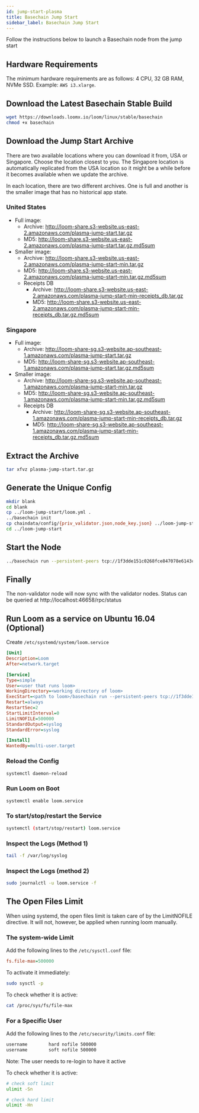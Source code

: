 ```yaml
---
id: jump-start-plasma
title: Basechain Jump Start
sidebar_label: Basechain Jump Start
---
```


Follow the instructions below to launch a Basechain node from the jump start

## Hardware Requirements

The minimum hardware requirements are as follows: 4 CPU, 32 GB RAM, NVMe SSD. Example: `AWS i3.xlarge`.

## Download the Latest Basechain Stable Build

```bash
wget https://downloads.loomx.io/loom/linux/stable/basechain
chmod +x basechain
```

## Download the Jump Start Archive

There are two available locations where you can download it from, USA or Singapore. Choose the location closest to you. The Singapore location is automatically replicated from the USA location so it might be a while before it becomes available when we update the archive.

In each location, there are two different archives. One is full and another is the smaller image that has no historical app state.

### United States

* Full image:
  * Archive: <http://loom-share.s3-website.us-east-2.amazonaws.com/plasma-jump-start.tar.gz>
  * MD5: <http://loom-share.s3-website.us-east-2.amazonaws.com/plasma-jump-start.tar.gz.md5sum>
* Smaller image:
  * Archive: <http://loom-share.s3-website.us-east-2.amazonaws.com/plasma-jump-start-min.tar.gz>
  * MD5: <http://loom-share.s3-website.us-east-2.amazonaws.com/plasma-jump-start-min.tar.gz.md5sum>
  * Receipts DB
    * Archive: <http://loom-share.s3-website.us-east-2.amazonaws.com/plasma-jump-start-min-receipts_db.tar.gz>
    * MD5: <http://loom-share.s3-website.us-east-2.amazonaws.com/plasma-jump-start-min-receipts_db.tar.gz.md5sum>

### Singapore

* Full image:
  * Archive: <http://loom-share-sg.s3-website.ap-southeast-1.amazonaws.com/plasma-jump-start.tar.gz>
  * MD5: <http://loom-share-sg.s3-website.ap-southeast-1.amazonaws.com/plasma-jump-start.tar.gz.md5sum>
* Smaller image:
  * Archive: <http://loom-share-sg.s3-website.ap-southeast-1.amazonaws.com/plasma-jump-start-min.tar.gz>
  * MD5: <http://loom-share-sg.s3-website.ap-southeast-1.amazonaws.com/plasma-jump-start-min.tar.gz.md5sum>
  * Receipts DB
    * Archive: <http://loom-share-sg.s3-website.ap-southeast-1.amazonaws.com/plasma-jump-start-min-receipts_db.tar.gz>
    * MD5: <http://loom-share-sg.s3-website.ap-southeast-1.amazonaws.com/plasma-jump-start-min-receipts_db.tar.gz.md5sum>

## Extract the Archive

```bash
tar xfvz plasma-jump-start.tar.gz
```

## Generate the Unique Config

```bash
mkdir blank
cd blank
cp ../loom-jump-start/loom.yml .
../basechain init
cp chaindata/config/{priv_validator.json,node_key.json} ../loom-jump-start/chaindata/config/
cd ../loom-jump-start
```

## Start the Node

```bash
../basechain run --persistent-peers tcp://1f3dde151c0268fce847078e6143c820fe05e556@18.117.58.75:46656
```

## Finally

The non-validator node will now sync with the validator nodes. Status can be queried at http://localhost:46658/rpc/status

## Run Loom as a service on Ubuntu 16.04 (Optional)

Create `/etc/systemd/system/loom.service`

```ini
[Unit]
Description=Loom
After=network.target

[Service]
Type=simple
User=<user that runs loom>
WorkingDirectory=<working directory of loom>
ExecStart=<path to loom>/basechain run --persistent-peers tcp://1f3dde151c0268fce847078e6143c820fe05e556@18.117.58.75:46656
Restart=always
RestartSec=2
StartLimitInterval=0
LimitNOFILE=500000
StandardOutput=syslog
StandardError=syslog

[Install]
WantedBy=multi-user.target
```

### Reload the Config

```bash
systemctl daemon-reload
```

### Run Loom on Boot

```bash
systemctl enable loom.service
```

### To start/stop/restart the Service

```bash
systemctl (start/stop/restart) loom.service
```

### Inspect the Logs (Method 1)

```bash
tail -f /var/log/syslog
```

### Inspect the Logs (method 2)

```bash
sudo journalctl -u loom.service -f
```

## The Open Files Limit

When using systemd, the open files limit is taken care of by the LimitNOFILE directive. It will not, however, be applied when running loom manually.

### The system-wide Limit

Add the following lines to the `/etc/sysctl.conf` file:

```ini
fs.file-max=500000
```

To activate it immediately:

```bash
sudo sysctl -p
```

To check whether it is active:

```bash
cat /proc/sys/fs/file-max
```

### For a Specific User

Add the following lines to the `/etc/security/limits.conf` file:

```bash
username        hard nofile 500000
username        soft nofile 500000
```

Note: The user needs to re-login to have it active

To check whether it is active:

```bash
# check soft limit
ulimit -Sn

# check hard limit
ulimit -Hn
```
